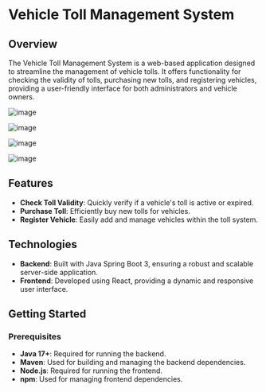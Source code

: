 # Vehicle Toll Management System

## Overview

The Vehicle Toll Management System is a web-based application designed to streamline the management of vehicle tolls. It offers functionality for checking the validity of tolls, purchasing new tolls, and registering vehicles, providing a user-friendly interface for both administrators and vehicle owners.

![image](https://github.com/user-attachments/assets/6ab23a75-1263-4fa8-9875-20f1ad20e3f0)

![image](https://github.com/user-attachments/assets/0aade8dc-dfe9-4910-80e2-0b7ae507fe99)

![image](https://github.com/user-attachments/assets/1637170b-2c9d-4327-80e3-4261421dd5e1)

![image](https://github.com/user-attachments/assets/25b5b487-ec89-4d62-900f-581b3c15dcde)

## Features

- **Check Toll Validity**: Quickly verify if a vehicle's toll is active or expired.
- **Purchase Toll**: Efficiently buy new tolls for vehicles.
- **Register Vehicle**: Easily add and manage vehicles within the toll system.

## Technologies

- **Backend**: Built with Java Spring Boot 3, ensuring a robust and scalable server-side application.
- **Frontend**: Developed using React, providing a dynamic and responsive user interface.

## Getting Started

### Prerequisites

- **Java 17+**: Required for running the backend.
- **Maven**: Used for building and managing the backend dependencies.
- **Node.js**: Required for running the frontend.
- **npm**: Used for managing frontend dependencies.
